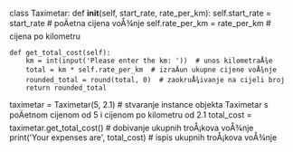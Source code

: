class Taximetar:
    def __init__(self, start_rate, rate_per_km):
        self.start_rate = start_rate  # poÄetna cijena voÅ¾nje
        self.rate_per_km = rate_per_km  # cijena po kilometru

    def get_total_cost(self):
        km = int(input('Please enter the km: '))  # unos kilometraÅ¾e
        total = km * self.rate_per_km  # izraÄun ukupne cijene voÅ¾nje
        rounded_total = round(total, 0)  # zaokruÅ¾ivanje na cijeli broj
        return rounded_total


taximetar = Taximetar(5, 2.1)  # stvaranje instance objekta Taximetar s poÄetnom cijenom od 5 i cijenom po kilometru od 2.1
total_cost = taximetar.get_total_cost()  # dobivanje ukupnih troÅ¡kova voÅ¾nje
print('Your expenses are', total_cost)  # ispis ukupnih troÅ¡kova voÅ¾nje
